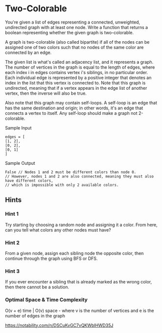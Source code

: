 # Two-Colorable

You're given a list of edges representing a connected, unweighted, undirected graph with at least one node. Write a function that returns a boolean representing whether the given graph is two-colorable.

A graph is two-colorable (also called bipartite) if all of the nodes can be assigned one of two colors such that no nodes of the same color are connected by an edge.

The given list is what's called an adjacency list, and it represents a graph. The number of vertices in the graph is equal to the length of edges, where each index i in edges contains vertex i's siblings, in no particular order. Each individual edge is represented by a positive integer that denotes an index in the list that this vertex is connected to. Note that this graph is undirected, meaning that if a vertex appears in the edge list of another vertex, then the inverse will also be true.

Also note that this graph may contain self-loops. A self-loop is an edge that has the same destination and origin; in other words, it's an edge that connects a vertex to itself. Any self-loop should make a graph not 2-colorable.

Sample Input

```
edges = [
[1, 2],
[0, 2],
[0, 1]
]
```

Sample Output

```
False // Nodes 1 and 2 must be different colors than node 0.
// However, nodes 1 and 2 are also connected, meaning they must also have different colors,
// which is impossible with only 2 available colors.
```

## Hints

### Hint 1

Try starting by choosing a random node and assigning it a color. From here, can you tell what colors any other nodes must have?

### Hint 2

From a given node, assign each sibling node the opposite color, then continue through the graph using BFS or DFS.

### Hint 3

If you ever encounter a sibling that is already marked as the wrong color, then there cannot be a solution.

### Optimal Space & Time Complexity

O(v + e) time | O(v) space - where v is the number of vertices and e is the number of edges in the graph

https://notability.com/n/DSCuKvGC7vQKWblHWD35J
